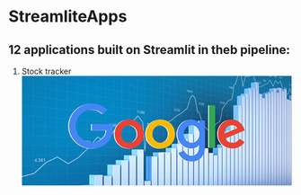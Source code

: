 # StreamliteApps
## 12 applications built on Streamlit in theb pipeline:
1. Stock tracker
![GOOGL](charts1-Google-640px--1447249214.jpeg)
